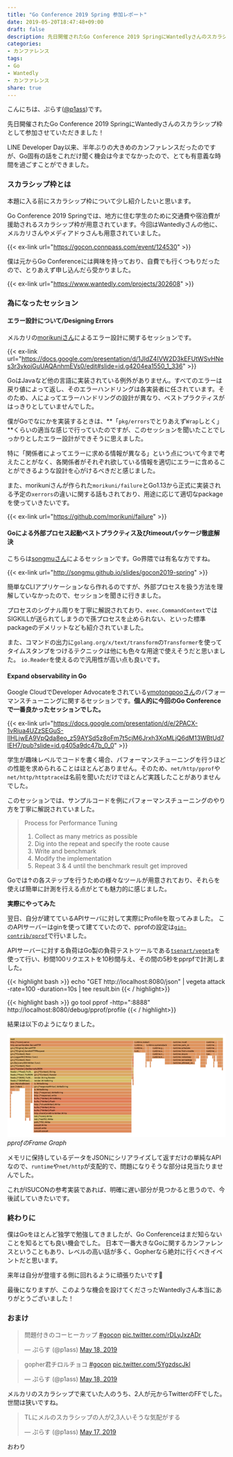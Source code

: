 ```yaml
---
title: "Go Conference 2019 Spring 参加レポート"
date: 2019-05-20T18:47:48+09:00
draft: false
description: 先日開催されたGo Conference 2019 SpringにWantedlyさんのスカラシップ枠として参加し、Goに関する話をたくさん聞くことが出来ました。
categories:
- カンファレンス
tags:
- Go
- Wantedly
- カンファレンス
share: true
---
```


こんにちは、ぷらす([@p1ass](https://twitter.com/p1ass))です。

先日開催されたGo Conference 2019 SpringにWantedlyさんのスカラシップ枠として参加させていただきました！

LINE Developer Day以来、半年ぶりの大きめのカンファレンスだったのですが、Go固有の話をこれだけ聞く機会は今までなかったので、とても有意義な時間を過ごすことができました。

<!--more-->

### スカラシップ枠とは
本題に入る前にスカラシップ枠について少し紹介したいと思います。

Go Conference 2019 Springでは、地方に住む学生のために交通費や宿泊費が援助されるスカラシップ枠が用意されています。今回はWantedlyさんの他に、メルカリさんやメディアドゥさんも用意されていました。

{{< ex-link url="https://gocon.connpass.com/event/124530" >}}

僕は元からGo Conferenceには興味を持っており、自費でも行くつもりだったので、とりあえず申し込んだら受かりました。

{{< ex-link url="https://www.wantedly.com/projects/302608" >}}



### 為になったセッション
#### エラー設計について/Designing Errors

メルカリの[morikuniさん](https://twitter.com/inukirom)によるエラー設計に関するセッションです。

{{< ex-link url="https://docs.google.com/presentation/d/1JIdZ4IVW2D3kEFUtWSvHNes3r3ykojGuUAQAnhmEVs0/edit#slide=id.g4204ea1550_1_336" >}}


GoはJavaなど他の言語に実装されている例外がありません。すべてのエラーは戻り値によって返し、そのエラーハンドリングは各実装者に任されています。そのため、人によってエラーハンドリングの設計が異なり、ベストプラクティスがはっきりとしていませんでした。

僕がGoでなにかを実装するときは、**「`pkg/errors`でとりあえず`Wrap`しとく」**くらいの適当な感じで行っていたのですが、このセッションを聞いたことでしっかりとしたエラー設計ができそうに思えました。

特に「関係者によってエラーに求める情報が異なる」という点について今まで考えたことがなく、各関係者がそれぞれ欲している情報を適切にエラーに含めることができるような設計を心がけるべきだと感じました。

また、morikuniさんが作られた`morikuni/failure`とGo1.13から正式に実装される予定の`xerrors`の違いに関する話もされており、用途に応じて適切なpackageを使っていきたいです。

{{< ex-link url="https://github.com/morikuni/failure" >}}



#### Goによる外部プロセス起動ベストプラクティス及びtimeoutパッケージ徹底解決
こちらは[songmuさん](https://twitter.com/songmu)によるセッションです。Go界隈では有名な方ですね。

{{< ex-link url="http://songmu.github.io/slides/gocon2019-spring" >}}


簡単なCLIアプリケーションなら作れるのですが、外部プロセスを扱う方法を理解していなかったので、セッションを聞きに行きました。

プロセスのシグナル周りを丁寧に解説されており、`exec.CommandContext`ではSIGKILLが送られてしまうので孫プロセスを止められない、といった標準packageのデメリットなども紹介されていました。

また、コマンドの出力に`golang.org/x/text/transform`の`Transformer`を使ってタイムスタンプをつけるテクニックは他にも色々な用途で使えそうだと思いました。
`io.Reader`を使えるので汎用性が高い点も良いです。


#### Expand observability in Go
Google CloudでDeveloper Advocateをされている[ymotongpooさん](https://twitter.com/ymotongpoo)のパフォーマンスチューニングに関するセッションです。**個人的に今回のGo Conferenceで一番良かったセッションでした。**

{{< ex-link url="https://docs.google.com/presentation/d/e/2PACX-1vRiua4UZzSEGuS-IIHLjwEA9VpQda8eo_z59AYSd5z8oFm7t5cjM6Jrxh3XqMLjQ6dM13WBtUd7IEH7/pub?slide=id.g405a9dc47b_0_0" >}}



学生が趣味レベルでコードを書く場合、パフォーマンスチューニングを行うほどの性能を求められることはほとんどありません。そのため、`net/http/pprof`や`net/http/httptrace`は名前を聞いただけでほとんど実践したことがありませんでした。

このセッションでは、サンプルコードを例にパフォーマンスチューニングのやり方を丁寧に解説されていました。

> Process for Performance Tuning  
> 1. Collect as many metrics as possible  
> 2. Dig into the repeat and specify the roote cause  
> 3. Write and benchmark  
> 4. Modify the implementation  
> 5. Repeat 3 & 4 until the benchmark result get improved  

Goでは↑の各ステップを行うための様々なツールが用意されており、それらを使えば簡単に計測を行える点がとても魅力的に感じました。

**実際にやってみた**

翌日、自分が建てているAPIサーバに対して実際にProfileを取ってみました。
このAPIサーバーはginを使って建てていたので、pprofの設定は[`gin-contrib/pprof`](https://github.com/gin-contrib/pprof)で行いました。

APIサーバーに対する負荷はGo製の負荷テストツールである[`tsenart/vegeta`](https://github.com/tsenart/vegeta)を使って行い、秒間100リクエストを10秒間与え、その間の5秒をpprpfで計測しました。

{{< highlight bash >}}
echo "GET  http://localhost:8080/json" | vegeta attack -rate=100  -duration=10s | tee result.bin
{{< / highlight>}}

{{< highlight bash >}}
go tool pprof -http=":8888" http://localhost:8080/debug/pprof/profile 
{{< / highlight>}}


結果は以下のようになりました。

![pprofのFrame Graph](./pprof.png)
_pprofのFrame Graph_

メモリに保持しているデータをJSONにシリアライズして返すだけの単純なAPIなので、`runtime`や`net/http`が支配的で、問題になりそうな部分は見当たりませんでした。

これがISUCONの参考実装であれば、明確に遅い部分が見つかると思うので、今後試していきたいです。

### 終わりに
僕はGoをほとんど独学で勉強してきましたが、Go Conferenceはまだ知らないことを知るとても良い機会でした。
日本で一番大きなGoに関するカンファレンスということもあり、レベルの高い話が多く、Gopherなら絶対に行くべきイベントだと思います。

来年は自分が登壇する側に回れるように頑張りたいです💪

最後になりますが、このような機会を設けてくださったWantedlyさん本当にありがとうございました！

### おまけ

<blockquote class="twitter-tweet"><p lang="ja" dir="ltr">問題付きのコーヒーカップ <a href="https://twitter.com/hashtag/gocon?src=hash&amp;ref_src=twsrc%5Etfw">#gocon</a> <a href="https://t.co/rDLyJxzADr">pic.twitter.com/rDLyJxzADr</a></p>&mdash; ぷらす (@p1ass) <a href="https://twitter.com/p1ass/status/1129568723424096256?ref_src=twsrc%5Etfw">May 18, 2019</a></blockquote>

<blockquote class="twitter-tweet"><p lang="ja" dir="ltr">gopher君チロルチョコ <a href="https://twitter.com/hashtag/gocon?src=hash&amp;ref_src=twsrc%5Etfw">#gocon</a> <a href="https://t.co/5YgzdscJkl">pic.twitter.com/5YgzdscJkl</a></p>&mdash; ぷらす (@p1ass) <a href="https://twitter.com/p1ass/status/1129581700835504128?ref_src=twsrc%5Etfw">May 18, 2019</a></blockquote>

メルカリのスカラシップで来ていた人のうち、2人が元からTwitterのFFでした。世間は狭いですね。

<blockquote class="twitter-tweet"><p lang="ja" dir="ltr">TLにメルのスカラシップの人が2,3人いそうな気配がする</p>&mdash; ぷらす (@p1ass) <a href="https://twitter.com/p1ass/status/1129532777244741632?ref_src=twsrc%5Etfw">May 17, 2019</a></blockquote>

おわり
